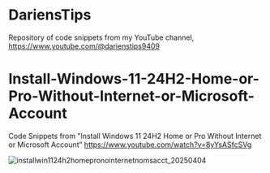 # DariensTips
Repository of code snippets from my YouTube channel, https://www.youtube.com/@darienstips9409

# Install-Windows-11-24H2-Home-or-Pro-Without-Internet-or-Microsoft-Account
Code Snippets from "Install Windows 11 24H2 Home or Pro Without Internet or Microsoft Account”
https://www.youtube.com/watch?v=8yYsASfcSVg

![installwin1124h2homepronointernetnomsacct_20250404](https://github.com/user-attachments/assets/3c8cca2a-e2ee-4611-a4ec-f9d5e0ae124d)
